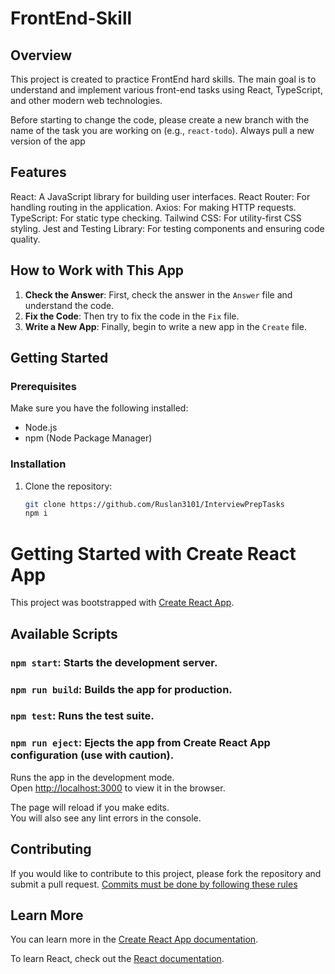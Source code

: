 # FrontEnd-Skill

## Overview

This project is created to practice FrontEnd hard skills. The main goal is to understand and implement various front-end tasks using React, TypeScript, and other modern web technologies.

Before starting to change the code, please create a new branch with the name of the task you are working on (e.g., `react-todo`).
Always pull a new version of the app

## Features

React: A JavaScript library for building user interfaces.
React Router: For handling routing in the application.
Axios: For making HTTP requests.
TypeScript: For static type checking.
Tailwind CSS: For utility-first CSS styling.
Jest and Testing Library: For testing components and ensuring code quality.

## How to Work with This App

1. **Check the Answer**: First, check the answer in the `Answer` file and understand the code.
2. **Fix the Code**: Then try to fix the code in the `Fix` file.
3. **Write a New App**: Finally, begin to write a new app in the `Create` file.

## Getting Started

### Prerequisites

Make sure you have the following installed:

- Node.js
- npm (Node Package Manager)

### Installation

1. Clone the repository:
   ```bash
   git clone https://github.com/Ruslan3101/InterviewPrepTasks
   npm i
   ```

# Getting Started with Create React App

This project was bootstrapped with [Create React App](https://github.com/facebook/create-react-app).

## Available Scripts

### `npm start`: Starts the development server.

### `npm run build`: Builds the app for production.

### `npm test`: Runs the test suite.

### `npm run eject`: Ejects the app from Create React App configuration (use with caution).

Runs the app in the development mode.\
Open [http://localhost:3000](http://localhost:3000) to view it in the browser.

The page will reload if you make edits.\
You will also see any lint errors in the console.

## Contributing

If you would like to contribute to this project, please fork the repository and submit a pull request.
[Commits must be done by following these rules](https://www.freecodecamp.org/news/how-to-write-better-git-commit-messages/)

## Learn More

You can learn more in the [Create React App documentation](https://facebook.github.io/create-react-app/docs/getting-started).

To learn React, check out the [React documentation](https://reactjs.org/).
